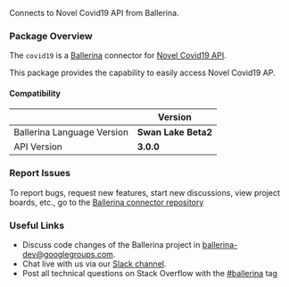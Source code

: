 Connects to Novel Covid19 API from Ballerina.

### Package Overview
The `covid19` is a [Ballerina](https://ballerina.io/) connector for [Novel Covid19 API](https://disease.sh).  

This package provides the capability to easily access Novel Covid19 AP.

#### Compatibility
|                               | Version               |
|-------------------------------|-----------------------|
| Ballerina Language Version    | **Swan Lake Beta2**   |
| API Version                   | **3.0.0**             |

### Report Issues

To report bugs, request new features, start new discussions, view project boards, etc., go to the [Ballerina connector repository](link)

### Useful Links

- Discuss code changes of the Ballerina project in [ballerina-dev@googlegroups.com](mailto:ballerina-dev@googlegroups.com).
- Chat live with us via our [Slack channel](https://ballerina.io/community/slack/).
- Post all technical questions on Stack Overflow with the [#ballerina](https://stackoverflow.com/questions/tagged/ballerina) tag
